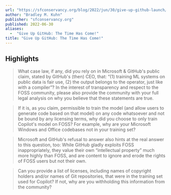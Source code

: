 ```yaml
---
url: "https://sfconservancy.org/blog/2022/jun/30/give-up-github-launch/"
author: "Bradley M. Kuhn"
publisher: "sfconservancy.org"
published: 2022-06-30
aliases:
  -  "Give Up GitHub: The Time Has Come!"
title: "Give Up GitHub: The Time Has Come!"
---
```


## Highlights
> What case law, if any, did you rely on in Microsoft & GitHub's public claim, stated by GitHub's (then) CEO, that: “(1) training ML systems on public data is fair use, (2) the output belongs to the operator, just like with a compiler”? In the interest of transparency and respect to the FOSS community, please also provide the community with your full legal analysis on why you believe that these statements are true.

> If it is, as you claim, permissible to train the model (and allow users to generate code based on that model) on any code whatsoever and not be bound by any licensing terms, why did you choose to only train Copilot's model on FOSS? For example, why are your Microsoft Windows and Office codebases not in your training set?

> Microsoft and GitHub's refusal to answer also hints at the real answer to this question, too: While GitHub gladly exploits FOSS inappropriately, they value their own “intellectual property” much more highly than FOSS, and are content to ignore and erode the rights of FOSS users but not their own.

> Can you provide a list of licenses, including names of copyright holders and/or names of Git repositories, that were in the training set used for Copilot? If not, why are you withholding this information from the community?

